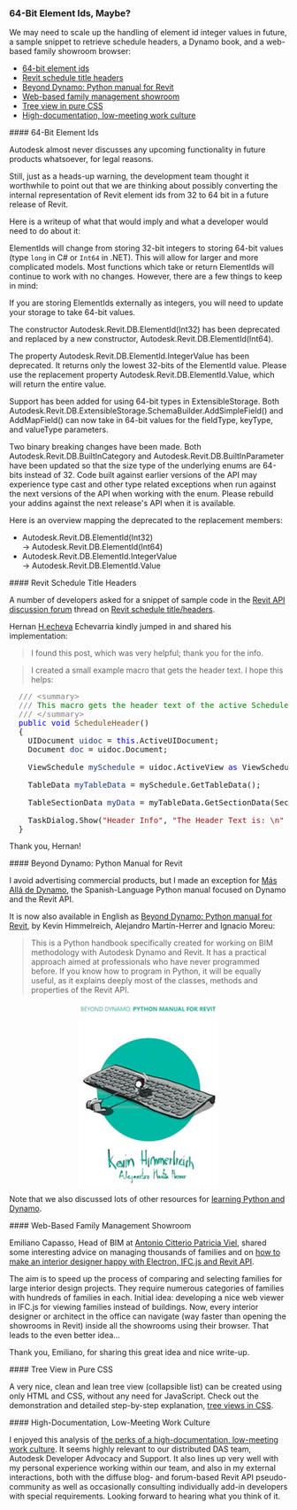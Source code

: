 <head>
<meta http-equiv="Content-Type" content="text/html; charset=utf-8">
<link rel="stylesheet" type="text/css" href="bc.css">
<script src="https://cdn.rawgit.com/google/code-prettify/master/loader/run_prettify.js" type="text/javascript"></script>

<style>
table, th, td {
  border: 1px solid black;
  border-collapse: collapse;
}
th, td {
  padding-left: 1em;
  padding-right: 1em;
}
th{
  text-align:left;
}
</style>
</head>

<!---

- 10168713 [Revit Schedule - Title/headers]
  [Revit schedule title/headers](https://forums.autodesk.com/t5/revit-api-forum/revit-schedule-title-headers/m-p/11573145).

- How to make an Interior Designer Happy (with Electron, IFC.js and Revit API)
  https://www.linkedin.com/pulse/how-make-interior-designer-happy-electron-ifcjs-revit-capasso
  speed up the process of comparing and selecting families for our interior design projects.
  numerous categories of families with hundreds of families in each

twitter:

Maybe need to scale up the handling of element id integer values, a #DynamoBim book, a web-based family showroom browser and retrieving schedule headers with the #RevitAPI @AutodeskForge @AutodeskRevit #bim #ForgeDevCon https://autode.sk/64bitelementid

We may need to scale up the handling of element id integer values in future, a sample snippet to retrieve schedule headers, a Dynamo book, and a web-based family showroom browser
&ndash; 64-bit element ids
&ndash; Revit schedule title headers
&ndash; Beyond Dynamo: Python manual for Revit
&ndash; Web-based family management showroom
&ndash; Tree view in pure CSS
&ndash; High-documentation, low-meeting work culture...

linkedin:

Maybe need to scale up the handling of element id integer values, a Dynamo book, a web-based family showroom browser and retrieving schedule headers with the #RevitAPI

https://autode.sk/64bitelementid

- 64-bit element ids
- Revit schedule title headers
- Beyond Dynamo: Python manual for Revit
- Web-based family management showroom
- Tree view in pure CSS
- High-documentation, low-meeting work culture...

#bim #DynamoBim #ForgeDevCon #Revit #API #IFC #SDK #AI #VisualStudio #Autodesk #AEC #adsk

the [Revit API discussion forum](http://forums.autodesk.com/t5/revit-api-forum/bd-p/160) thread

<center>
<img src="img/" alt="" title="" width="600" height=""/>
<p style="font-size: 80%; font-style:italic"></p>
</center>

<pre class="code">
</pre>

-->

### 64-Bit Element Ids, Maybe?

We may need to scale up the handling of element id integer values in future, a sample snippet to retrieve schedule headers, a Dynamo book, and a web-based family showroom browser:

- [64-bit element ids](#2)
- [Revit schedule title headers](#3)
- [Beyond Dynamo: Python manual for Revit](#4)
- [Web-based family management showroom](#5)
- [Tree view in pure CSS](#6)
- [High-documentation, low-meeting work culture](#7)

####<a name="2"></a> 64-Bit Element Ids

Autodesk almost never discusses any upcoming functionality in future products whatsoever, for legal reasons.

Still, just as a heads-up warning, the development team thought it worthwhile to point out that we are thinking about possibly converting the internal representation of Revit element ids from 32 to 64 bit in a future release of Revit.

<!--

> Forward looking statements Disclaimer. This document contains “forward looking statements” as defined or implied in common law and within the meaning of the Corporations Law. All expressions an expectations or belief sas to future events or results are expressed in good faith... However, forward looking statements are subject to risks, uncertainties and other factors, which could cause actual results to differ materially from future results expressed, projected or implied by such forward looking statements...

-->

Here is a writeup of what that would imply and what a developer would need to do about it:

ElementIds will change from storing 32-bit integers to storing 64-bit values (type `long` in C# or `Int64` in .NET).
This will allow for larger and more complicated models.
Most functions which take or return ElementIds will continue to work with no changes.
However, there are a few things to keep in mind:
 
If you are storing ElementIds externally as integers, you will need to update your storage to take 64-bit values.
 
The constructor Autodesk.Revit.DB.ElementId(Int32) has been deprecated and replaced by a new constructor, Autodesk.Revit.DB.ElementId(Int64).

The property Autodesk.Revit.DB.ElementId.IntegerValue has been deprecated.
It returns only the lowest 32-bits of the ElementId value.
Please use the replacement property Autodesk.Revit.DB.ElementId.Value, which will return the entire value.
 
Support has been added for using 64-bit types in ExtensibleStorage.
Both Autodesk.Revit.DB.ExtensibleStorage.SchemaBuilder.AddSimpleField() and AddMapField() can now take in 64-bit values for the fieldType, keyType, and valueType parameters.
 
Two binary breaking changes have been made.
Both Autodesk.Revit.DB.BuiltInCategory and Autodesk.Revit.DB.BuiltInParameter have been updated so that the size type of the underlying enums are 64-bits instead of 32.
Code built against earlier versions of the API may experience type cast and other type related exceptions when run against the next versions of the API when working with the enum.
Please rebuild your addins against the next release's API when it is available.
 
Here is an overview mapping the deprecated to the replacement members:

- Autodesk.Revit.DB.ElementId(Int32) <br/> &rarr; Autodesk.Revit.DB.ElementId(Int64)
- Autodesk.Revit.DB.ElementId.IntegerValue <br/> &rarr; Autodesk.Revit.DB.ElementId.Value

<!--

Here is a table showing the deprecated and replacement members:

<center>
<table>
<tr><th>Deprecated API</th><th>Replacement</th></tr>
<tr><td>Autodesk.Revit.DB.ElementId(Int32)</td><td>Autodesk.Revit.DB.ElementId(Int64)</td></tr>
<tr><td>Autodesk.Revit.DB.ElementId.IntegerValue</td><td>Autodesk.Revit.DB.ElementId.Value</td></tr>
</table>
</center>

-->

####<a name="3"></a> Revit Schedule Title Headers

A number of developers asked for a snippet of sample code in 
the [Revit API discussion forum](http://forums.autodesk.com/t5/revit-api-forum/bd-p/160) thread
on [Revit schedule title/headers](https://forums.autodesk.com/t5/revit-api-forum/revit-schedule-title-headers/m-p/11573145).

Hernan  [H.echeva](https://forums.autodesk.com/t5/user/viewprofilepage/user-id/3063892) Echevarria
kindly jumped in and shared his implementation:

> I found this post, which was very helpful; thank you for the info.

> I created a small example macro that gets the header text.
I hope this helps:

<pre class="code">
&nbsp;&nbsp;<span style="color:gray;">///</span><span style="color:green;">&nbsp;</span><span style="color:gray;">&lt;</span><span style="color:gray;">summary</span><span style="color:gray;">&gt;</span>
&nbsp;&nbsp;<span style="color:gray;">///</span><span style="color:green;">&nbsp;This&nbsp;macro&nbsp;gets&nbsp;the&nbsp;header&nbsp;text&nbsp;of&nbsp;the&nbsp;active&nbsp;Schedule&nbsp;View</span>
&nbsp;&nbsp;<span style="color:gray;">///</span><span style="color:green;">&nbsp;</span><span style="color:gray;">&lt;/</span><span style="color:gray;">summary</span><span style="color:gray;">&gt;</span>
&nbsp;&nbsp;<span style="color:blue;">public</span>&nbsp;<span style="color:blue;">void</span>&nbsp;<span style="color:#74531f;">ScheduleHeader</span>()
&nbsp;&nbsp;{
&nbsp;&nbsp;&nbsp;&nbsp;UIDocument&nbsp;<span style="color:#1f377f;">uidoc</span>&nbsp;=&nbsp;<span style="color:blue;">this</span>.ActiveUIDocument;
&nbsp;&nbsp;&nbsp;&nbsp;Document&nbsp;<span style="color:#1f377f;">doc</span>&nbsp;=&nbsp;uidoc.Document;
 
&nbsp;&nbsp;&nbsp;&nbsp;ViewSchedule&nbsp;<span style="color:#1f377f;">mySchedule</span>&nbsp;=&nbsp;uidoc.ActiveView&nbsp;<span style="color:blue;">as</span>&nbsp;ViewSchedule;
 
&nbsp;&nbsp;&nbsp;&nbsp;TableData&nbsp;<span style="color:#1f377f;">myTableData</span>&nbsp;=&nbsp;mySchedule.GetTableData();
 
&nbsp;&nbsp;&nbsp;&nbsp;TableSectionData&nbsp;<span style="color:#1f377f;">myData</span>&nbsp;=&nbsp;myTableData.GetSectionData(SectionType.Header);
 
&nbsp;&nbsp;&nbsp;&nbsp;TaskDialog.Show(<span style="color:#a31515;">&quot;Header&nbsp;Info&quot;</span>,&nbsp;<span style="color:#a31515;">&quot;The&nbsp;Header&nbsp;Text&nbsp;is:&nbsp;\n&quot;</span>&nbsp;+&nbsp;myData.GetCellText(0,&nbsp;0));
&nbsp;&nbsp;}
</pre>

Thank you, Hernan!

####<a name="4"></a> Beyond Dynamo: Python Manual for Revit

I avoid advertising commercial products, but I made an exception
for [Más Allá de Dynamo](https://thebuildingcoder.typepad.com/blog/2020/12/dynamo-book-and-texture-bitmap-uv-coordinates.html#3),
the Spanish-Language Python manual focused on Dynamo and the Revit API.

It is now also available in English
as [Beyond Dynamo: Python manual for Revit](https://www.amazon.com/dp/B0BMSV6YXD),
by Kevin Himmelreich, Alejandro Martín-Herrer and Ignacio Moreu:

> This is a Python handbook specifically created for working on BIM methodology with Autodesk Dynamo and Revit.
It has a practical approach aimed at professionals who have never programmed before.
If you know how to program in Python, it will be equally useful, as it explains deeply most of the classes, methods and properties of the Revit API.

<center>
<img src="img/beyond_dynamo_en.png" alt="Beyond Dynamo" title="Beyond Dynamo" width="252"/>  <!-- 252 × 330 -->
</center>

Note that we also discussed lots of other resources
for [learning Python and Dynamo](https://thebuildingcoder.typepad.com/blog/2021/02/addin-file-learning-python-and-ifcjs.html#3).

####<a name="5"></a> Web-Based Family Management Showroom

Emiliano Capasso, Head of BIM at [Antonio Citterio Patricia Viel](https://www.citterio-viel.com),
shared some interesting advice on managing thousands of families and
on [how to make an interior designer happy with Electron, IFC.js and Revit API](https://www.linkedin.com/pulse/how-make-interior-designer-happy-electron-ifcjs-revit-capasso).

The aim is to speed up the process of comparing and selecting families for large interior design projects.
They require numerous categories of families with hundreds of families in each.
Initial idea: developing a nice web viewer in IFC.js for viewing families instead of buildings.
Now, every interior designer or architect in the office can navigate (way faster than opening the showrooms in Revit) inside all the showrooms using their browser.
That leads to the even better idea...

Thank you, Emiliano, for sharing this great idea and nice write-up.

####<a name="6"></a> Tree View in Pure CSS

A very nice, clean and lean tree view (collapsible list) can be created using only HTML and CSS, without any need for JavaScript.
Check out the demonstration and detailed step-by-step explanation,
[tree views in CSS](https://iamkate.com/code/tree-views).

<!--

<style>
.tree-padding{
  --spacing    : 1.5rem;
  --radius     : 10px;
  padding-left : 1rem;
}

.tree-padding li{
  display      : block;
  position     : relative;
  padding-left : calc(2 * var(--spacing) - var(--radius) - 2px);
}

.tree-padding ul{
  margin-left  : calc(var(--radius) - var(--spacing));
  padding-left : 0;
}

.tree-vertical-lines ul li{
  border-left : 2px solid var(--dark-grey);
}

.tree-vertical-lines ul li:last-child{
  border-color : transparent;
}

.tree-horizontal-lines ul li::before{
  content      : '';
  display      : block;
  position     : absolute;
  top          : calc(var(--spacing) / -2);
  left         : -2px;
  width        : calc(var(--spacing) + 2px);
  height       : calc(var(--spacing) + 1px);
  border       : solid var(--dark-grey);
  border-width : 0 0 2px 2px;
}

.tree-summaries summary{
  display : block;
  cursor  : pointer;
}

.tree-summaries summary::marker,
.tree-summaries summary::-webkit-details-marker{
  display : none;
}

.tree-summaries summary:focus{
  outline : none;
}

.tree-summaries summary:focus-visible{
  outline : 1px dotted #000;
}

.tree-markers li::after,
.tree-markers summary::before{
  content       : '';
  display       : block;
  position      : absolute;
  top           : calc(var(--spacing) / 2 - var(--radius));
  left          : calc(var(--spacing) - var(--radius) - 1px);
  width         : calc(2 * var(--radius));
  height        : calc(2 * var(--radius));
  border-radius : 50%;
  background    : var(--dark-grey);
}

.tree-buttons summary::before{
  content     : '+';
  z-index     : 1;
  background  : var(--accent);
  color       : #fff;
  font-weight : 400;
  line-height : calc(2 * var(--radius) - 2px);
  text-align  : center;
}

.tree-buttons details[open] > summary::before{
  content : '−';
}
</style>

<center>
<ul class="tree-padding tree-vertical-lines tree-horizontal-lines tree-summaries tree-markers tree-buttons">
  <li>
    <details open>
      <summary>Giant planets</summary>
      <ul>
        <li>
          <details>
            <summary>Gas giants</summary>
            <ul>
              <li>Jupiter</li>
              <li>Saturn</li>
            </ul>
          </details>
        </li>
        <li>
          <details>
            <summary>Ice giants</summary>
            <ul>
              <li>Uranus</li>
              <li>Neptune</li>
            </ul>
          </details>
        </li>
      </ul>
    </details>
  </li>
</ul>
</center>

-->

####<a name="7"></a> High-Documentation, Low-Meeting Work Culture

I enjoyed this analysis
of [the perks of a high-documentation, low-meeting work culture](https://www.tremendous.com/blog/the-perks-of-a-high-documentation-low-meeting-work-culture).
It seems highly relevant to our distributed DAS team, Autodesk Developer Advocacy and Support.
It also lines up very well with my personal experience working within our team, and also in my external interactions, both with the diffuse blog- and forum-based Revit API pseudo-community as well as occasionally consulting individually add-in developers with special requirements.
Looking forward to hearing what you think of it.

